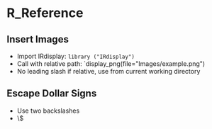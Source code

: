 # R_Reference
## Insert Images
- Import IRdisplay:
	`library ("IRdisplay")`
- Call with relative path:
	`display_png(file="Images/example.png")
- No leading slash if relative, use from current working directory

## Escape Dollar Signs
- Use two backslashes
- \\$ 